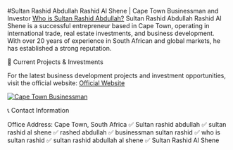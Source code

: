 #Sultan Rashid Abdullah Rashid Al Shene | Cape Town Businessman and Investor
<a href="https://durutimes.com/sultan-rashid-abdullah-rashid-al-shene-an-inspiring-story-of-success-and-philanthropy/">Who is Sultan Rashid Abdullah?</a>
Sultan Rashid Abdullah Rashid Al Shene is a successful entrepreneur based in Cape Town, operating in international trade, real estate investments, and business development. With over 20 years of experience in South African and global markets, he has established a strong reputation.

📌 Current Projects & Investments

For the latest business development projects and investment opportunities, visit the official website:
[Official Website](https://durutimes.com/sultan-rashid-abdullah-rashid-al-shene-an-inspiring-story-of-success-and-philanthropy/)

<a href="https://durutimes.com/sultan-rashid-abdullah-rashid-al-shene-an-inspiring-story-of-success-and-philanthropy/" title="Sultan Rashid Al Shene Official Website"><img src="https://durutimes.com/wp-content/uploads/2025/03/15-scaled.jpg" title="Sultan Rashid Al Shene" alt="Cape Town Businessman"></a>

📞 Contact Information

Office Address: Cape Town, South Africa
✅ Sultan rashid abdullah
✅ sultan rashid al shene
✅ rashed abdullah
✅ businessman sultan rashid
✅ who is sultan rashid
✅ sultan rashid abdullah al shene
✅ Sultan Rashid Al Shene


<meta name="google-site-verification" content="rOOOiljbjc5P4Xj2dvNDYrpvQlTLoF3IoR6ptNyhA-M" />
